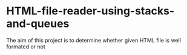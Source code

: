 # HTML-file-reader-using-stacks-and-queues
The aim of this project is to determine whether given HTML file is well formated or not
